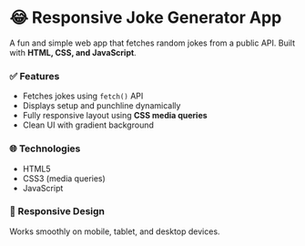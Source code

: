 # 😂 Responsive Joke Generator App

A fun and simple web app that fetches random jokes from a public API. Built with **HTML, CSS, and JavaScript**.

### ✅ Features
- Fetches jokes using `fetch()` API
- Displays setup and punchline dynamically
- Fully responsive layout using **CSS media queries**
- Clean UI with gradient background

### 🌐 Technologies
- HTML5  
- CSS3 (media queries)  
- JavaScript 

### 📱 Responsive Design
Works smoothly on mobile, tablet, and desktop devices.

